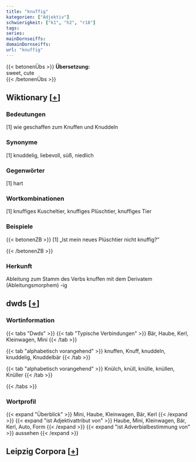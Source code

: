```yaml
---
title: "knuffig"
kategorien: ["Adjektiv"]
schwierigkeit: ["k1", "h2", "r18"]
tags:
series:
mainDornseiffs:
domainDornseiffs:
url: "knuffig"
---
```


{{< betonenÜbs >}}
**Übersetzung:**  
sweet, cute  
{{< /betonenÜbs >}}

## Wiktionary [[+](https://de.wiktionary.org/wiki/knuffig)]

### Bedeutungen
[1] wie geschaffen zum Knuffen und Knuddeln  

### Synonyme
[1] knuddelig, liebevoll, süß, niedlich  

### Gegenwörter
[1] hart  

### Wortkombinationen
[1] knuffiges Kuscheltier, knuffiges Plüschtier, knuffiges Tier  

### Beispiele
{{< betonenZB >}}
[1] „Ist mein neues Plüschtier nicht knuffig?“  

{{< /betonenZB >}}
### Herkunft
Ableitung zum Stamm des Verbs knuffen mit dem Derivatem (Ableitungsmorphem) -ig  



## dwds [[+](https://www.dwds.de/wb/knuffig)]

### Wortinformation
{{< tabs "Dwds" >}}
{{< tab "Typische Verbindungen" >}}
Bär, Haube, Kerl, Kleinwagen, Mini
{{< /tab >}}

{{< tab "alphabetisch vorangehend" >}}
knuffen, Knuff, knuddeln, knuddelig, Knuddelbär
{{< /tab >}}

{{< tab "alphabetisch vorangehend" >}}
Knülch, knüll, knülle, knüllen, Knüller
{{< /tab >}}

{{< /tabs >}}

### Wortprofil
{{< expand "Überblick" >}} Mini, Haube, Kleinwagen, Bär, Kerl {{< /expand >}}
{{< expand "ist Adjektivattribut von" >}} Haube, Mini, Kleinwagen, Bär, Kerl, Auto, Form {{< /expand >}}
{{< expand "ist Adverbialbestimmung von" >}} aussehen {{< /expand >}}

## Leipzig Corpora [[+](https://corpora.uni-leipzig.de/en/res?word=knuffig&corpusId=deu_newscrawl-public_2018)]

